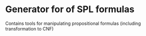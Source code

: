 Generator for of SPL formulas
=============================

Contains tools for manipulating propositional formulas (including transformation to CNF)